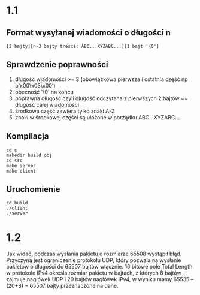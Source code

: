 # 1.1
## Format wysyłanej wiadomości o długości n
    [2 bajty][n-3 bajty treści: ABC...XYZABC...][1 bajt '\0']

## Sprawdzenie poprawności
    
1. długość wiadomości >= 3 (obowiązkowa pierwsza i ostatnia część np b'x00\x03\x00')
2. obecność '\0' na końcu
3. poprawna długość czyli długość odczytana z pierwszych 2 bajtów == długość całej wiadomości
4. środkowa część zawiera tylko znaki A-Z
5. znaki w środkowej części są ułożone w porządku ABC...XYZABC...

## Kompilacja
    cd c
    makedir build obj
    cd src
    make server
    make client

## Uruchomienie
    cd build
    ./client
    ./server

# 1.2

Jak widać, podczas wysłania pakietu o rozmiarze 65508 wystąpił błąd. Przyczyną jest ograniczenie protokołu UDP, który pozwala na wysłanie pakietów o długości do 65507 bajtów włącznie.
16 bitowe pole Total Length w protokole IPv4 określa rozmiar pakietu w bajtach, z których 8 bajtów zajmuje nagłówek UDP i 20 bajtów nagłówek IPv4, w wyniku mamy 65535 – (20+8) = 65507 bajty przeznaczone na dane.